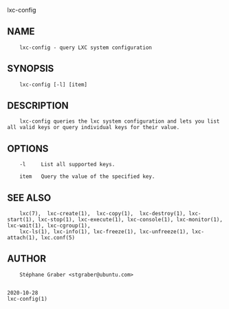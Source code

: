   lxc-config
 
## NAME
        lxc-config - query LXC system configuration
 
## SYNOPSIS
        lxc-config [-l] [item]
 
## DESCRIPTION
        lxc-config queries the lxc system configuration and lets you list all valid keys or query individual keys for their value.
 
## OPTIONS
        -l     List all supported keys.
 
        item   Query the value of the specified key.
 
## SEE ALSO
        lxc(7),  lxc-create(1),  lxc-copy(1),  lxc-destroy(1), lxc-start(1), lxc-stop(1), lxc-execute(1), lxc-console(1), lxc-monitor(1), lxc-wait(1), lxc-cgroup(1),
        lxc-ls(1), lxc-info(1), lxc-freeze(1), lxc-unfreeze(1), lxc-attach(1), lxc.conf(5)
 
## AUTHOR
        Stéphane Graber <stgraber@ubuntu.com>
 
                                                                              2020-10-28                                                                lxc-config(1)
